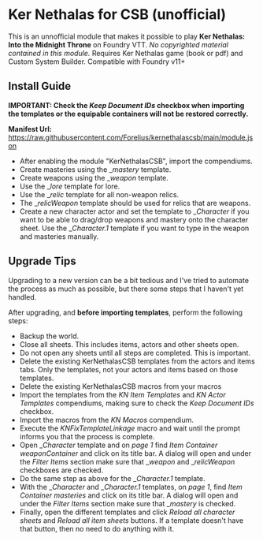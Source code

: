 # Ker Nethalas for CSB (unofficial)
This is an unnofficial module that makes it possible to play **Ker Nethalas: Into the Midnight Throne** on Foundry VTT. _No copyrighted material contained in this module._ Requires Ker Nethalas game (book or pdf) and Custom System Builder. Compatible with Foundry v11+

## Install Guide
**IMPORTANT: Check the *Keep Document IDs* checkbox when importing the templates or the equipable containers will not be restored correctly.**

**Manifest Url:** https://raw.githubusercontent.com/Forelius/kernethalascsb/main/module.json

* After enabling the module "KerNethalasCSB", import the compendiums.
* Create masteries using the __mastery_ template.
* Create weapons using the __weapon_ template.
* Use the __lore_ template for lore.
* Use the __relic_ template for all non-weapon relics.
* The __relicWeapon_ template should be used for relics that are weapons.
* Create a new character actor and set the template to __Character_ if you want to be able to drag/drop weapons and mastery onto the character sheet. Use the __Character.1_ template if you want to type in the weapon and masteries manually.

## Upgrade Tips
Upgrading to a new version can be a bit tedious and I've tried to automate the process as much as possible, but there some steps that I haven't yet handled.

After upgrading, and **before importing templates**, perform the following steps:

* Backup the world.
* Close all sheets. This includes items, actors and other sheets open.
* Do not open any sheets until all steps are completed. This is important.
* Delete the existing KerNethalasCSB templates from the actors and items tabs. Only the templates, not your actors and items based on those templates.
* Delete the existing KerNethalasCSB macros from your macros
* Import the templates from the _KN Item Templates_ and _KN Actor Templates_ compendiums, making sure to check the *Keep Document IDs* checkbox.
* Import the macros from the _KN Macros_ compendium.
* Execute the _KNFixTemplateLinkage_ macro and wait until the prompt informs you that the process is complete.
* Open __Character_ template and on _page 1_ find _Item Container weaponContainer_ and click on its title bar. A dialog will open and under the _Filter Items_ section make sure that __weapon_ and __relicWeapon_ checkboxes are checked.
* Do the same step as above for the __Character.1_ template.
* With the __Character_ and __Character.1_ templates, on _page 1_, find _Item Container masteries_ and click on its title bar. A dialog will open and under the _Filter Items_ section make sure that __mastery_ is checked.
* Finally, open the different templates and click _Reload all character sheets_ and _Reload all item sheets_ buttons. If a template doesn't have that button, then no need to do anything with it.
